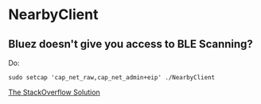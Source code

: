 # NearbyClient

## Bluez doesn't give you access to BLE Scanning?

Do:
```
sudo setcap 'cap_net_raw,cap_net_admin+eip' ./NearbyClient
```

[The StackOverflow Solution](https://stackoverflow.com/a/50652858)
